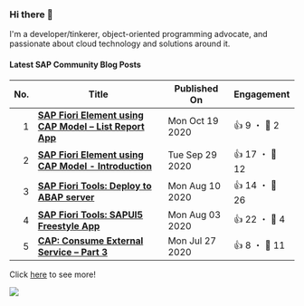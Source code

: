 ### Hi there 👋

I'm a developer/tinkerer, object-oriented programming advocate, and passionate about cloud technology and solutions around it.

#### Latest SAP Community Blog Posts

| No. | Title | Published On | Engagement |
| ---:| ----- | ------------ | ---------- |
| 1 | **[SAP Fiori Element using CAP Model – List Report App](https:&#x2F;&#x2F;blogs.sap.com&#x2F;?p&#x3D;1203828)** | Mon Oct 19 2020 | 👍 9 ・ 💬 2 |
| 2 | **[SAP Fiori Element using CAP Model - Introduction](https:&#x2F;&#x2F;blogs.sap.com&#x2F;?p&#x3D;1191392)** | Tue Sep 29 2020 | 👍 17 ・ 💬 12 |
| 3 | **[SAP Fiori Tools: Deploy to ABAP server](https:&#x2F;&#x2F;blogs.sap.com&#x2F;?p&#x3D;1161581)** | Mon Aug 10 2020 | 👍 14 ・ 💬 26 |
| 4 | **[SAP Fiori Tools: SAPUI5 Freestyle App](https:&#x2F;&#x2F;blogs.sap.com&#x2F;?p&#x3D;1156521)** | Mon Aug 03 2020 | 👍 22 ・ 💬 4 |
| 5 | **[CAP: Consume External Service – Part 3](https:&#x2F;&#x2F;blogs.sap.com&#x2F;?p&#x3D;1151427)** | Mon Jul 27 2020 | 👍 8 ・ 💬 11 |

Click [here](sap-community.md) to see more!

[![](https://github.com/jcailan/jcailan/workflows/BUILD/badge.svg)](https://github.com/jcailan/jcailan/actions)